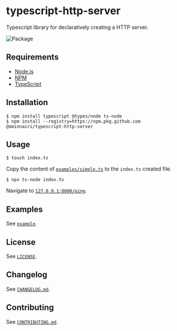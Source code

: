 # typescript-http-server

Typescript library for declaratively creating a HTTP server.

![Package](https://github.com/aminnairi/typescript-http-server/workflows/Package/badge.svg)

## Requirements

- [Node.js](https://nodejs.org/en/)
- [NPM](https://www.npmjs.com/)
- [TypeScript](https://www.typescriptlang.org/)

## Installation

```console
$ npm install typescript @types/node ts-node
$ npm install --registry=https://npm.pkg.github.com @aminnairi/typescript-http-server
```

## Usage

```console
$ touch index.ts
```

Copy the content of [`examples/simple.ts`](./examples/simple.ts) to the `index.ts` created file.

```console
$ npx ts-node index.ts
```

Navigate to [`127.0.0.1:8000/ping`](http://127.0.0.1:8000/ping).

## Examples

See [`example`](./example).

## License

See [`LICENSE`](./LICENSE).

## Changelog

See [`CHANGELOG.md`](./CHANGELOG.md).

## Contributing

See [`CONTRIBUTING.md`](./CONTRIBUTING.md).
